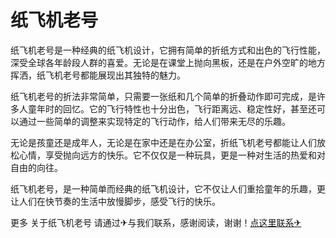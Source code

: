 # 纸飞机老号

纸飞机老号是一种经典的纸飞机设计，它拥有简单的折纸方式和出色的飞行性能，深受全球各年龄段人群的喜爱。无论是在课堂上抛向黑板，还是在户外空旷的地方挥洒，纸飞机老号都能展现出其独特的魅力。

纸飞机老号的折法非常简单，只需要一张纸和几个简单的折叠动作即可完成，是许多人童年时的回忆。它的飞行特性也十分出色，飞行距离远、稳定性好，甚至还可以通过一些简单的调整来实现特定的飞行动作，给人们带来无尽的乐趣。

无论是孩童还是成年人，无论是在家中还是在办公室，折纸飞机老号都能让人们放松心情，享受抛向远方的快乐。它不仅仅是一种玩具，更是一种对生活的热爱和对自由的向往。

纸飞机老号，是一种简单而经典的纸飞机设计，它不仅让人们重拾童年的乐趣，更让人们在快节奏的生活中放慢脚步，感受飞行的快乐。

更多 关于纸飞机老号 请通过✈与我们联系，感谢阅读，谢谢！[点这里联系✈](https://a.k02.cc)